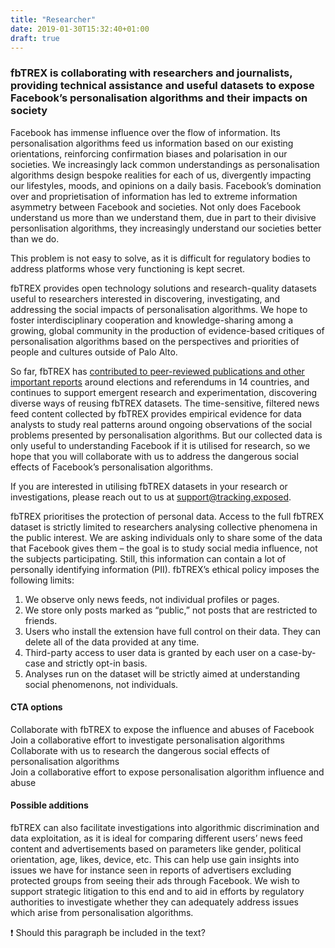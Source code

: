 ```yaml
---
title: "Researcher"
date: 2019-01-30T15:32:40+01:00
draft: true
---
```


### fbTREX is collaborating with researchers and journalists, providing technical assistance and useful datasets to expose Facebook’s personalisation algorithms and their impacts on society

Facebook has immense influence over the flow of information. Its personalisation algorithms feed us information based on our existing orientations, reinforcing confirmation biases and polarisation in our societies. We increasingly lack common understandings as personalisation algorithms design bespoke realities for each of us, divergently impacting our lifestyles, moods, and opinions on a daily basis. Facebook’s domination over and proprietisation of information has led to extreme information asymmetry between Facebook and societies. Not only does Facebook understand us more than we understand them, due in part to their divisive personlisation algorithms, they increasingly understand our societies better than we do.

This problem is not easy to solve, as it is difficult for regulatory bodies to address platforms whose very functioning is kept secret.

fbTREX provides open technology solutions and research-quality datasets useful to researchers interested in discovering, investigating, and addressing the social impacts of personalisation algorithms. We hope to foster interdisciplinary cooperation and knowledge-sharing among a growing, global community in the production of evidence-based critiques of personalisation algorithms based on the perspectives and priorities of people and cultures outside of Palo Alto.

So far, fbTREX has [contributed to peer-reviewed publications and other important reports](https://facebook.tracking.exposed/initiatives) around elections and referendums in 14 countries, and continues to support emergent research and experimentation, discovering diverse ways of reusing fbTREX datasets. The time-sensitive, filtered news feed content collected by fbTREX provides empirical evidence for data analysts to study real patterns around ongoing observations of the social problems presented by personalisation algorithms. But our collected data is only useful to understanding Facebook if it is utilised for research, so we hope that you will collaborate with us to address the dangerous social effects of Facebook’s personalisation algorithms.

If you are interested in utilising fbTREX datasets in your research or investigations, please reach out to us at support@tracking.exposed.

fbTREX prioritises the protection of personal data. Access to the full fbTREX dataset is strictly limited to researchers analysing collective phenomena in the public interest. We are asking individuals only to share some of the data that Facebook gives them – the goal is to study social media influence, not the subjects participating. Still, this information can contain a lot of personally identifying information (PII). fbTREX’s ethical policy imposes the following limits:
1. We observe only news feeds, not individual profiles or pages.
2. We store only posts marked as “public,” not posts that are restricted to friends.
3. Users who install the extension have full control on their data. They can delete all of the data provided at any time.
4. Third-party access to user data is granted by each user on a case-by-case and strictly opt-in basis.
5. Analyses run on the dataset will be strictly aimed at understanding social phenomenons, not individuals.

#### CTA options
Collaborate with fbTREX to expose the influence and abuses of Facebook\
Join a collaborative effort to investigate personalisation algorithms\
Collaborate with us to research the dangerous social effects of personalisation algorithms\
Join a collaborative effort to expose personalisation algorithm influence and abuse

#### Possible additions
fbTREX can also facilitate investigations into algorithmic discrimination and data exploitation, as it is ideal for comparing different users’ news feed content and advertisements based on parameters like gender, political orientation, age, likes, device, etc. This can help use gain insights into issues we have for instance seen in reports of advertisers excluding protected groups from seeing their ads through Facebook. We wish to support strategic litigation to this end and to aid in efforts by regulatory authorities to investigate whether they can adequately address issues which arise from personalisation algorithms.

:heavy_exclamation_mark: Should this paragraph be included in the text?
